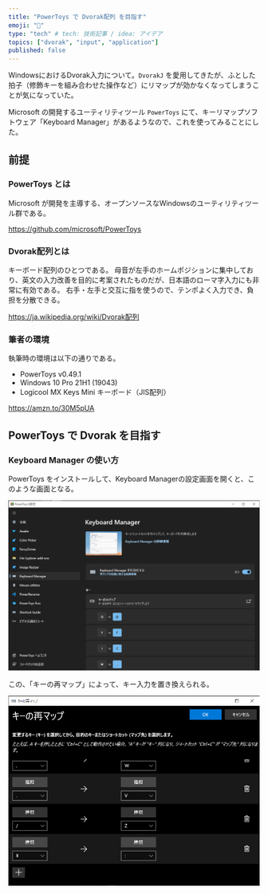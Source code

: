 ```yaml
---
title: "PowerToys で Dvorak配列 を目指す"
emoji: "📝"
type: "tech" # tech: 技術記事 / idea: アイデア
topics: ["dvorak", "input", "application"]
published: false
---
```


WindowsにおけるDvorak入力について。`DvorakJ` を愛用してきたが、ふとした拍子（修飾キーを組み合わせた操作など）にリマップが効かなくなってしまうことが気になっていた。

Microsoft の開発するユーティリティツール `PowerToys` にて、キーリマップソフトウェア「Keyboard Manager」があるようなので、これを使ってみることにした。

## 前提

### PowerToys とは

Microsoft が開発を主導する、オープンソースなWindowsのユーティリティツール群である。

https://github.com/microsoft/PowerToys

### Dvorak配列とは

キーボード配列のひとつである。
母音が左手のホームポジションに集中しており、英文の入力改善を目的に考案されたものだが、日本語のローマ字入力にも非常に有効である。 右手・左手と交互に指を使うので、テンポよく入力でき、負担を分散できる。

https://ja.wikipedia.org/wiki/Dvorak配列

### 筆者の環境

執筆時の環境は以下の通りである。

- PowerToys v0.49.1
- Windows 10 Pro 21H1 (19043)
- Logicool MX Keys Mini キーボード（JIS配列）

https://amzn.to/30M5pUA

## PowerToys で Dvorak を目指す

### Keyboard Manager の使い方

PowerToys をインストールして、Keyboard Managerの設定画面を開くと、このような画面となる。

![](/images/powertoys/2021-11-21-180248-keyman-dashboard.png)

この、「キーの再マップ」によって、キー入力を置き換えられる。

![](/images/powertoys/2021-11-21-180337-keyman-remaping.png)
